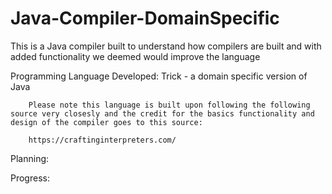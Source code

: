 # Java-Compiler-DomainSpecific
This is a Java compiler built to understand how compilers are built and with added functionality we deemed would improve the language

Programming Language Developed: Trick - a domain specific version of Java

        Please note this language is built upon following the following source very closesly and the credit for the basics functionality and design of the compiler goes to this source:
        
        https://craftinginterpreters.com/
        

Planning:


Progress:
